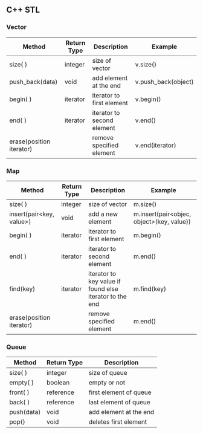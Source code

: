## C++ STL

### Vector

|Method| Return Type|Description|Example|
|---|---|---|---|
|size( )|integer|size of vector|v.size()|
|push_back(data)|void|add element at the end|v.push_back(object)|
|begin( )|iterator|iterator to first element|v.begin()|
|end( )|iterator|iterator to second element|v.end()|
|erase(position iterator)||remove specified element|v.end(iterator)|

### Map

|Method| Return Type|Description|Example|
|---|---|---|---|
|size( )|integer|size of vector|m.size()|
|insert(pair<key, value>)|void|add a new element|m.insert(pair<objec, object>(key, value))|
|begin( )|iterator|iterator to first element|m.begin()|
|end( )|iterator|iterator to second element|m.end()|
|find(key)|iterator|iterator to key value if found else iterator to the end|m.find(key)|
|erase(position iterator)||remove specified element|m.end()|

### Queue

| Method | Return Type | Description |
|---|---|---|
|size( )|integer|size of queue |   
|empty( )|boolean|empty or not|
|front( )|reference|first element of queue|
|back( )|reference|last element of queue|
|push(data)|void|add element at the end|
|pop()|void|deletes first element|
